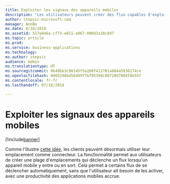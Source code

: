 ```yaml
---
title: Exploiter les signaux des appareils mobiles
description: "Les utilisateurs peuvent créer des flux capables d'exploiter des fonctionnalités mobiles tels que le geofencing."
author: stepsic-microsoft-com
manager: AnnBe
ms.date: 8/10/2018
ms.assetid: 517e446a-cf73-e811-a967-000d3a18c047
ms.topic: article
ms.prod: 
ms.service: business-applications
ms.technology: 
ms.author: stepsic
audience: Admin
ms.translationtype: HT
ms.sourcegitcommit: 0b40bb3c98145f5a260f412701a884a5936174ce
ms.openlocfilehash: 0d05246bd56d49f7bf9539dc80728d7804f8e55f
ms.contentlocale: fr-fr
ms.lasthandoff: 07/18/2018

---
```

# <a name="leverage-device-signals-on-mobile-devices"></a>Exploiter les signaux des appareils mobiles


[!include[banner](../../includes/banner.md)]

Comme l'illustre [cette idée](https://powerusers.microsoft.com/t5/Flow-Ideas/Microsoft-Forms-Trigger-Geo-Fencing/idi-p/69825), les clients peuvent désormais utiliser leur emplacement comme connecteur. La fonctionnalité permet aux utilisateurs de créer une plage d'emplacements qui déclenche un flux lorsqu'un appareil mobile y entre ou en sort. Cela permet à certains flux de se déclencher automatiquement, sans que l'utilisateur ait besoin de les activer, avec une productivité des applications mobiles accrue.

